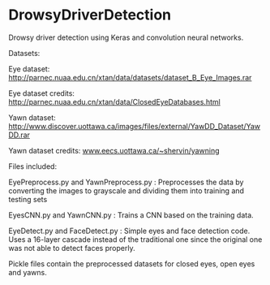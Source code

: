 # DrowsyDriverDetection
Drowsy driver detection using Keras and convolution neural networks.

Datasets:

Eye dataset: http://parnec.nuaa.edu.cn/xtan/data/datasets/dataset_B_Eye_Images.rar

Eye dataset credits: http://parnec.nuaa.edu.cn/xtan/data/ClosedEyeDatabases.html

Yawn dataset: http://www.discover.uottawa.ca/images/files/external/YawDD_Dataset/YawDD.rar

Yawn dataset credits: www.eecs.uottawa.ca/~shervin/yawning

Files included:

EyePreprocess.py and YawnPreprocess.py : Preprocesses the data by converting the images to grayscale and dividing them into training and testing sets

EyesCNN.py and YawnCNN.py : Trains a CNN based on the training data.

EyeDetect.py and FaceDetect.py : Simple eyes and face detection code. Uses a 16-layer cascade instead of the traditional one since the original one was not able to detect faces properly.

Pickle files contain the preprocessed datasets for closed eyes, open eyes and yawns.


